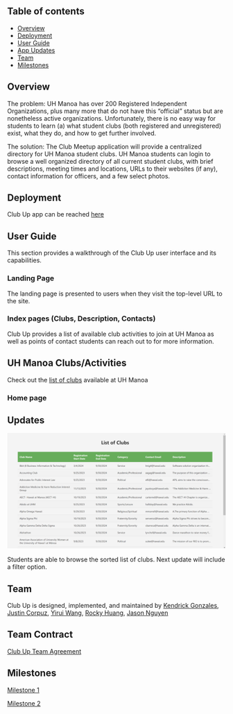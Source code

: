 ## Table of contents

* [Overview](#overview)
* [Deployment](#deployment)
* [User Guide](#user-guide)
* [App Updates](#updates)
* [Team](#team)
* [Milestones](#milestones)

## Overview

The problem: UH Manoa has over 200 Registered Independent Organizations, plus many more that do not have this “official” status but are nonetheless active organizations. Unfortunately, there is no easy way for students to learn (a) what student clubs (both registered and unregistered) exist, what they do, and how to get further involved.

The solution: The Club Meetup application will provide a centralized directory for UH Manoa student clubs. UH Manoa students can login to browse a well organized directory of all current student clubs, with brief descriptions, meeting times and locations, URLs to their websites (if any), contact information for officers, and a few select photos.

## Deployment
Club Up app can be reached [here](http://147.182.236.131/)

## User Guide

This section provides a walkthrough of the Club Up user interface and its capabilities.

### Landing Page

The landing page is presented to users when they visit the top-level URL to the site.

### Index pages (Clubs, Description, Contacts)

Club Up provides a list of available club activities to join at UH Manoa as well as points of contact students can reach out to for more information.

## UH Manoa Clubs/Activities

Check out the [list of clubs](https://clubmeetup.github.io/clublist/) available at UH Manoa

### Home page

## Updates
<img src="Update Club List.png" alt="Description of image">

Students are able to browse the sorted list of clubs. Next update will include a filter option.

## Team

Club Up is designed, implemented, and maintained by [Kendrick Gonzales](https://kendrick-g.github.io/), [Justin Corpuz](https://justkcorp.github.io/), [Yirui Wang](https://yiruiwang0518.github.io/), [Rocky Huang](https://rucny.github.io/), [Jason Nguyen](https://jknguyen2003.github.io/)

## Team Contract

[Club Up Team Agreement](https://clubmeetup.github.io/Contract/)

## Milestones

[Milestone 1](https://github.com/orgs/clubmeetup/projects/1)

[Milestone 2](https://github.com/orgs/clubmeetup/projects/2/views/1)
